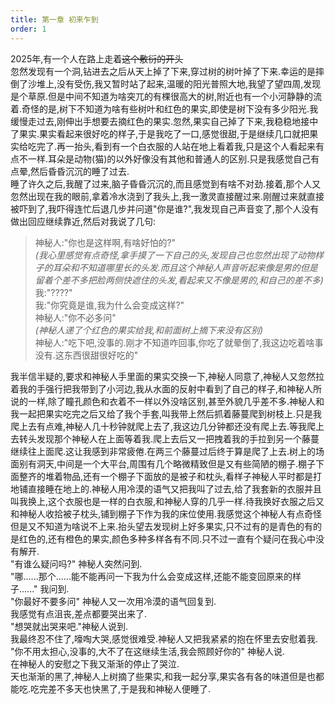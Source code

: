 ```yaml
---
title: 第一章 初来乍到
order: 1
---
```


2025年,有一个人在路上走着~~这个敷衍的开头~~  
忽然发现有一个洞,钻进去之后从天上掉了下来,穿过树的树叶掉了下来.幸运的是摔倒了沙堆上,没有受伤,我又暂时站了起来,温暖的阳光普照大地,我望了望四周,发现是个草原.但是中间不知道为啥突兀的有棵很高大的树,附近也有一个小河静静的流着.奇怪的是,树下不知道为啥有些树叶和红色的果实,即使是树下没有多少阳光.我缓慢走过去,刚伸出手想要去摘红色的果实.忽然,果实自己掉了下来,我稳稳地接中了果实.果实看起来很好吃的样子,于是我吃了一口,感觉很甜,于是继续几口就把果实给吃完了.再一抬头,看到有一个白衣服的人站在地上看着我,只是这个人看起来有点不一样.耳朵是动物(猫)的以外好像没有其他和普通人的区别.只是我感觉自己有点晕,然后昏昏沉沉的睡了过去.    
睡了许久之后,我醒了过来,脑子昏昏沉沉的,而且感觉到有啥不对劲.接着,那个人又忽然出现在我的眼前,拿着冷水浇到了我头上,我一激灵直接醒过来.刚醒过来就直接被吓到了,我吓得连忙后退几步并问道"你是谁?",我发现自己声音变了,那个人没有做出回应继续靠近,然后对我说了几句:  

> 神秘人:"你也是这样啊,有啥好怕的?"  
*(我心里感觉有点奇怪,拿手摸了一下自己的头,发现自己也忽然出现了动物样子的耳朵和不知道哪里长的头发.而且这个神秘人声音听起来像是男的但是留着个差不多把脸两侧快遮住的头发,看起来又不像是男的,和自己的差不多)*  
我:"????"  
我:"你究竟是谁,我为什么会变成这样?"  
神秘人:"你不必多问"  
*(神秘人递了个红色的果实给我,和前面树上摘下来没有区别)*  
神秘人:"吃下吧,没事的.刚才不知道咋回事,你吃了就晕倒了,我这边吃着啥事没有.这东西很甜很好吃的"   

我半信半疑的,要求和神秘人手里面的果实交换一下,神秘人同意了,神秘人又忽然拉着我的手强行把我带到了小河边,我从水面的反射中看到了自己的样子,和神秘人所说的一样,除了瞳孔颜色和衣着不一样以外没啥区别,甚至外貌几乎差不多.神秘人和我一起把果实吃完之后又给了我个手套,叫我带上然后抓着藤蔓爬到树枝上.只是我爬上去有点难,神秘人几十秒钟就爬上去了,我这边几分钟都还没有爬上去.等我爬上去转头发现那个神秘人在上面等着我.爬上去后又一把拽着我的手拉到另一个藤蔓继续往上面爬.这让我感到非常疲倦.在两三个藤蔓过后终于算是爬了上去.树上的场面别有洞天,中间是一个大平台,周围有几个略微精致但是又有些简陋的棚子.棚子下面整齐的堆着物品,还有一个棚子下面放的是被子和枕头,看样子神秘人平时都是打地铺直接睡在地上的.神秘人用冷漠的语气又把我叫了过去,给了我套新的衣服并且叫我换上,这个衣服也是一样的白衣服,和神秘人穿的几乎一样.待我换好衣服之后又和神秘人收拾被子枕头,铺到棚子下作为我的床位使用.我感觉这个神秘人有点奇怪但是又不知道为啥说不上来.抬头望去发现树上好多果实,只不过有的是青色的有的是红色的,还有橙色的果实,颜色多种多样各有不同.只不过一直有个疑问在我心中没有解开.  
"有谁么疑问吗?" 神秘人突然问到.  
"哪......那个......能不能再问一下我为什么会变成这样,还能不能变回原来的样子......" 我问到.  
"你最好不要多问" 神秘人又一次用冷漠的语气回复到.  
我感觉有点沮丧,差点都要哭出来了.  
"想哭就出哭来吧."神秘人说到.  
我最终忍不住了,嚎啕大哭,感觉很难受.神秘人又把我紧紧的抱在怀里去安慰着我.  
"你不用太担心,没事的,大不了在这继续生活,我会照顾好你的" 神秘人说.  
在神秘人的安慰之下我又渐渐的停止了哭泣.  
天也渐渐的黑了,神秘人上树摘了些果实,和我一起分享,果实各有各的味道但是也都能吃.吃完差不多天也快黑了,于是我和神秘人便睡了.  